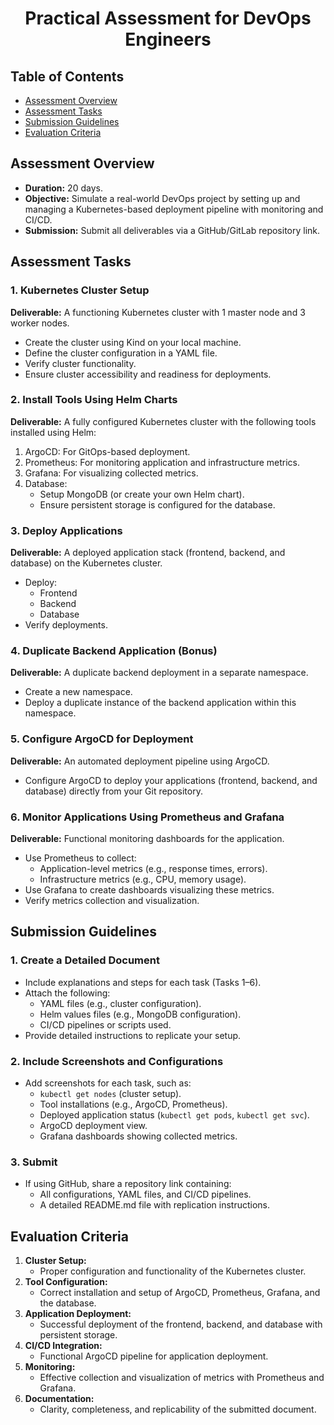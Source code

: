 <h1 align="center">Practical Assessment for DevOps Engineers</h1>

<!-- TABLE OF CONTENTS -->

## Table of Contents

-   [Assessment Overview](#assessment-overview)
-   [Assessment Tasks](#assessment-tasks)
-   [Submission Guidelines](#submission-guidelines)
-   [Evaluation Criteria](#evaluation-criteria)

<!-- ASSESSMENT OVERVIEW -->

## Assessment Overview

- **Duration:** 20 days.
- **Objective:** Simulate a real-world DevOps project by setting up and managing a Kubernetes-based deployment pipeline with monitoring and CI/CD.
- **Submission:** Submit all deliverables via a GitHub/GitLab repository link.
<!-- ASSESSMENT TASKS -->

## Assessment Tasks

### 1. Kubernetes Cluster Setup
**Deliverable:** A functioning Kubernetes cluster with 1 master node and 3 worker nodes.
- Create the cluster using Kind on your local machine.
- Define the cluster configuration in a YAML file.
- Verify cluster functionality.
- Ensure cluster accessibility and readiness for deployments.

### 2. Install Tools Using Helm Charts
**Deliverable:** A fully configured Kubernetes cluster with the following tools installed using Helm:
1. ArgoCD: For GitOps-based deployment.
2. Prometheus: For monitoring application and infrastructure metrics.
3. Grafana: For visualizing collected metrics.
4. Database:
   - Setup MongoDB (or create your own Helm chart).
   - Ensure persistent storage is configured for the database.

### 3. Deploy Applications
**Deliverable:** A deployed application stack (frontend, backend, and database) on the Kubernetes cluster.
- Deploy:
  - Frontend
  - Backend
  - Database
- Verify deployments.

### 4. Duplicate Backend Application (Bonus)
**Deliverable:** A duplicate backend deployment in a separate namespace.
- Create a new namespace.
- Deploy a duplicate instance of the backend application within this namespace.

### 5. Configure ArgoCD for Deployment
**Deliverable:** An automated deployment pipeline using ArgoCD.
- Configure ArgoCD to deploy your applications (frontend, backend, and database) directly from your Git repository.

### 6. Monitor Applications Using Prometheus and Grafana
**Deliverable:** Functional monitoring dashboards for the application.
- Use Prometheus to collect:
  - Application-level metrics (e.g., response times, errors).
  - Infrastructure metrics (e.g., CPU, memory usage).
- Use Grafana to create dashboards visualizing these metrics.
- Verify metrics collection and visualization.

<!-- SUBMISSION GUIDELINES -->

## Submission Guidelines

### 1. Create a Detailed Document
- Include explanations and steps for each task (Tasks 1–6).
- Attach the following:
  - YAML files (e.g., cluster configuration).
  - Helm values files (e.g., MongoDB configuration).
  - CI/CD pipelines or scripts used.
- Provide detailed instructions to replicate your setup.

### 2. Include Screenshots and Configurations
- Add screenshots for each task, such as:
  - `kubectl get nodes` (cluster setup).
  - Tool installations (e.g., ArgoCD, Prometheus).
  - Deployed application status (`kubectl get pods`, `kubectl get svc`).
  - ArgoCD deployment view.
  - Grafana dashboards showing collected metrics.

### 3. Submit
- If using GitHub, share a repository link containing:
  - All configurations, YAML files, and CI/CD pipelines.
  - A detailed README.md file with replication instructions.

<!-- EVALUATION CRITERIA -->

## Evaluation Criteria

1. **Cluster Setup:**
   - Proper configuration and functionality of the Kubernetes cluster.
2. **Tool Configuration:**
   - Correct installation and setup of ArgoCD, Prometheus, Grafana, and the database.
3. **Application Deployment:**
   - Successful deployment of the frontend, backend, and database with persistent storage.
4. **CI/CD Integration:**
   - Functional ArgoCD pipeline for application deployment.
5. **Monitoring:**
   - Effective collection and visualization of metrics with Prometheus and Grafana.
6. **Documentation:**
   - Clarity, completeness, and replicability of the submitted document.